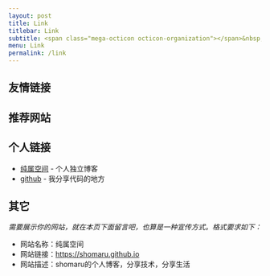 ```yaml
---
layout: post
title: Link
titlebar: Link
subtitle: <span class="mega-octicon octicon-organization"></span>&nbsp;&nbsp; Resource link
menu: Link
permalink: /link
---
```


## 友情链接

## 推荐网站

## 个人链接

- [纯属空间](https://shomaru.github.io) - 个人独立博客
- [github](https://github.com/shomaru) -  我分享代码的地方

## 其它  

*需要展示你的网站，就在本页下面留言吧，也算是一种宣传方式。格式要求如下：*

- 网站名称：纯属空间 
- 网站链接：https://shomaru.github.io
- 网站描述：shomaru的个人博客，分享技术，分享生活  
